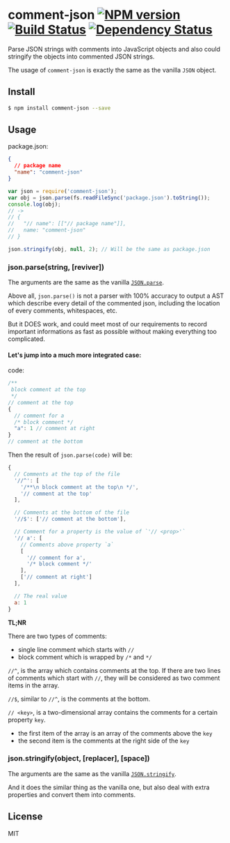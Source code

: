 # comment-json [![NPM version](https://badge.fury.io/js/comment-json.svg)](http://badge.fury.io/js/comment-json) [![Build Status](https://travis-ci.org/kaelzhang/node-comment-json.svg?branch=master)](https://travis-ci.org/kaelzhang/node-comment-json) [![Dependency Status](https://gemnasium.com/kaelzhang/node-comment-json.svg)](https://gemnasium.com/kaelzhang/node-comment-json)

Parse JSON strings with comments into JavaScript objects and also could stringify the objects into commented JSON strings.

The usage of `comment-json` is exactly the same as the vanilla `JSON` object.

## Install

```sh
$ npm install comment-json --save
```

## Usage

package.json:

```json
{
  // package name
  "name": "comment-json"
}
```

```js
var json = require('comment-json');
var obj = json.parse(fs.readFileSync('package.json').toString());
console.log(obj);
// ->
// {
//   "// name": [["// package name"]],
//   name: "comment-json"
// }

json.stringify(obj, null, 2); // Will be the same as package.json
```

### json.parse(string, [reviver])

The arguments are the same as the vanilla [`JSON.parse`](https://developer.mozilla.org/en-US/docs/Web/JavaScript/Reference/Global_Objects/JSON/parse).

Above all, `json.parse()` is not a parser with 100% accuracy to output a AST which describe every detail of the commented json, including the location of every comments, whitespaces, etc.

But it DOES work, and could meet most of our requirements to record important informations as fast as possible without making everything too complicated. 

#### Let's jump into a much more integrated case:

code:

```js
/**
 block comment at the top
 */
// comment at the top
{
  // comment for a
  /* block comment */
  "a": 1 // comment at right
}
// comment at the bottom
```

Then the result of `json.parse(code)` will be:

```js
{
  // Comments at the top of the file
  '//^': [
    '/**\n block comment at the top\n */', 
    '// comment at the top'
  ],

  // Comments at the bottom of the file
  '//$': ['// comment at the bottom'],

  // Comment for a property is the value of `'// <prop>'`
  '// a': [
    // Comments above property `a`
    [
      '// comment for a', 
      '/* block comment */'
    ],
    ['// comment at right']
  ],

  // The real value
  a: 1
}
```

**TL;NR**

There are two types of comments:
  - single line comment which starts with `//`
  - block comment which is wrapped by `/*` and `*/`

`//^`, is the array which contains comments at the top. If there are two lines of comments which start with `//`, they will be considered as two comment items in the array.

`//$`, similar to `//^`, is the comments at the bottom.

`// <key>`, is a two-dimensional array contains the comments for a certain property `key`.
  - the first item of the array is an array of the comments above the `key`
  - the second item is the comments at the right side of the `key`


### json.stringify(object, [replacer], [space])

The arguments are the same as the vanilla [`JSON.stringify`](https://developer.mozilla.org/en-US/docs/Web/JavaScript/Reference/Global_Objects/JSON/stringify).

And it does the similar thing as the vanilla one, but also deal with extra properties and convert them into comments.


<!-- ### json.strip(string)

Strips comments from `string`.

### json.clean(object)

Clean comment properties.

```js
var object = {
  "// name": "// package name",
  name: "comment-json"
};
json.clean(object); // {name: "comment-json"}
``` -->

## License

MIT
